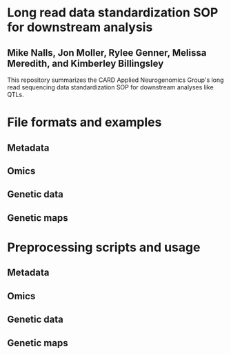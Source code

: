 # Long read data standardization SOP for downstream analysis
## Mike Nalls, Jon Moller, Rylee Genner, Melissa Meredith, and Kimberley Billingsley
This repository summarizes the CARD Applied Neurogenomics Group's long read sequencing data standardization SOP for downstream analyses like QTLs.
# File formats and examples
## Metadata
## Omics
## Genetic data
## Genetic maps
# Preprocessing scripts and usage
## Metadata
## Omics
## Genetic data
## Genetic maps
